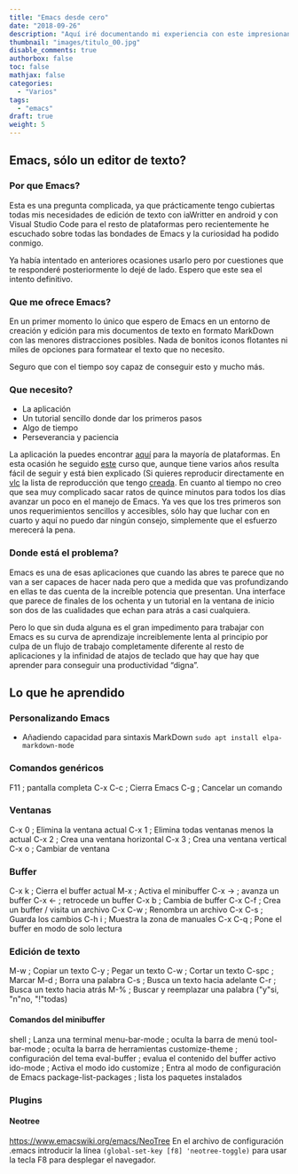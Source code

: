 ```yaml
---
title: "Emacs desde cero"
date: "2018-09-26" 
description: "Aquí iré documentando mi experiencia con este impresionante editor de texto.."
thumbnail: "images/titulo_00.jpg"
disable_comments: true
authorbox: false
toc: false
mathjax: false
categories:
  - "Varios"
tags:
  - "emacs"
draft: true
weight: 5
---
```

## Emacs, sólo un editor de texto?

### Por que Emacs?
Esta es una pregunta complicada, ya que prácticamente tengo cubiertas todas mis necesidades de edición de texto con iaWritter en android y con Visual Studio Code para el resto de plataformas pero recientemente he escuchado sobre todas las bondades de Emacs y la curiosidad ha podido conmigo.

Ya había intentado en anteriores ocasiones usarlo pero por cuestiones que te responderé posteriormente lo dejé de lado.  Espero que este sea el intento definitivo.

### Que me ofrece Emacs?
En un primer momento lo único que espero de Emacs en un entorno de creación y edición para mis documentos de texto en formato MarkDown con las menores distracciones posibles.  Nada de bonitos iconos flotantes ni miles de opciones para formatear el texto que no necesito.

Seguro que con el tiempo soy capaz de conseguir esto y mucho más.

### Que necesito?
* La aplicación
* Un tutorial sencillo donde dar los primeros pasos
* Algo de tiempo
* Perseverancia y paciencia

La aplicación la puedes encontrar [aquí][11] para la mayoría de plataformas.  En esta ocasión he seguido [este][12] curso que, aunque tiene varios años resulta fácil de seguir y está bien explicado (Si quieres reproducir directamente en [vlc][14] la lista de reproducción que tengo [creada][13].  En cuanto al tiempo no creo que sea muy complicado sacar ratos de quince minutos para todos los días avanzar un poco en el manejo de Emacs.  Ya ves que los tres primeros son unos requerimientos sencillos y accesibles, sólo hay que luchar con en cuarto y aquí no puedo dar ningún consejo, simplemente que el esfuerzo merecerá la pena.

### Donde está el problema?
Emacs es una de esas aplicaciones que cuando las abres te parece que no van a ser capaces de hacer nada pero que a medida que vas profundizando en ellas te das cuenta de la increíble potencia que presentan.  Una interface que parece de finales de los ochenta y un tutorial en la ventana de inicio son dos de las cualidades que echan para atrás a casi cualquiera.

Pero lo que sin duda alguna es el gran impedimento para trabajar con Emacs es su curva de aprendizaje increiblemente lenta al principio por culpa de un flujo de trabajo completamente diferente al resto de aplicaciones y la infinidad de atajos de teclado que hay que hay que aprender para conseguir una productividad “digna”.

## Lo que he aprendido

### Personalizando Emacs
 * Añadiendo capacidad para sintaxis MarkDown `sudo apt install elpa-markdown-mode`

### Comandos genéricos
F11 ; pantalla completa
C-x C-c ; Cierra Emacs
C-g ; Cancelar un comando

### Ventanas
C-x 0 ; Elimina la ventana actual
C-x 1 ; Elimina todas ventanas menos la actual
C-x 2 ; Crea una ventana horizontal
C-x 3 ; Crea una ventana vertical
C-x o ; Cambiar de ventana

### Buffer
C-x k ; Cierra el buffer actual
M-x ; Activa el minibuffer
C-x -> ; avanza un buffer
C-x <- ; retrocede un buffer
C-x b ; Cambia de buffer
C-x C-f ; Crea un buffer / visita un archivo
C-x C-w ; Renombra un archivo
C-x C-s ; Guarda los cambios
C-h i ; Muestra la zona de manuales
C-x C-q ; Pone el buffer en modo de solo lectura

### Edición de texto
M-w ; Copiar un texto
C-y ; Pegar un texto
C-w ; Cortar un texto
C-spc ; Marcar
M-d ; Borra una palabra
C-s ; Busca un texto hacia adelante
C-r ; Busca un texto hacia atrás
M-% ; Buscar y reemplazar una palabra ("y"si, "n"no,  "!"todas)


#### Comandos del minibuffer
shell ; Lanza una terminal
menu-bar-mode ; oculta la barra de menú
tool-bar-mode ; oculta la barra de herramientas
customize-theme ; configuración del tema
eval-buffer ; evalua el contenido del buffer activo
ido-mode ; Activa el modo ido
customize ; Entra al modo de configuración de Emacs
package-list-packages ; lista los paquetes instalados

### Plugins
#### Neotree
https://www.emacswiki.org/emacs/NeoTree
En el archivo de configuración .emacs introducir la línea `(global-set-key [f8] 'neotree-toggle)` para usar la tecla F8 para desplegar el navegador.


[11]: https://www.gnu.org/software/emacs/download.html
[12]: https://github.com/farliz/emacs-academia/blob/master/contenido.md
[13]: /files/emacs-academia-farliz.xspf
[14]: https://www.videolan.org/vlc/index.es.html
